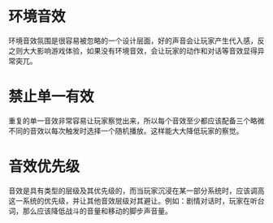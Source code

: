 # 环境音效
环境音效氛围是很容易被忽略的一个设计层面，好的声音会让玩家产生代入感，反之则大大影响游戏体验，如果没有环境音效，会让玩家的动作和对话等音效显得异常突兀。

# 禁止单一有效
重复的单一音效非常容易让玩家察觉出来，所以每个音效至少都应该配备三个略微不同的音效以每次触发时选择一个随机播放。这样能大大降低玩家的察觉。

# 音效优先级
音效是具有类型的层级及其优先级的，而当玩家沉浸在某一部分系统时，应该调高这一系统的优先级，并让其他音效层级对其避让。例如：剧情对话时，玩家在听台词，那么应该降低战斗的音量和移动的脚步声音量。